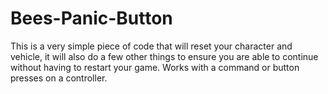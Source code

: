 # Bees-Panic-Button
This is a very simple piece of code that will reset your character and vehicle, it will also do a few other things to ensure you are able to continue without having to restart your game. Works with a command or button presses on a controller.

